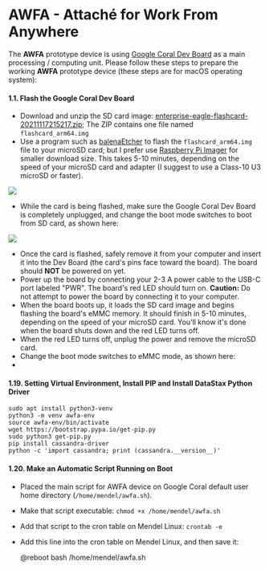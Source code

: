 # AWFA - Attaché for Work From Anywhere

The **AWFA** prototype device is using [Google Coral Dev Board](https://coral.ai/docs/dev-board/get-started) as a main processing / computing unit. Please follow these steps to prepare the working **AWFA** prototype device (these steps are for macOS operating system):

#### 1.1. Flash the Google Coral Dev Board ####

* Download and unzip the SD card image: [enterprise-eagle-flashcard-20211117215217.zip](https://mendel-linux.org/images/enterprise/eagle/enterprise-eagle-flashcard-20211117215217.zip); The ZIP contains one file named `flashcard_arm64.img`
* Use a program such as [balenaEtcher](https://www.balena.io/etcher/) to flash the `flashcard_arm64.img` file to your microSD card; but I prefer use [Raspberry Pi Imager](https://downloads.raspberrypi.org/imager/) for smaller download size. This takes 5-10 minutes, depending on the speed of your microSD card and adapter (I suggest to use a Class-10 U3 microSD or faster).

![](https://awfa.danito.id/images/awfa-microsd-card-class10-u3-640px.jpg)

* While the card is being flashed, make sure the Google Coral Dev Board is completely unplugged, and change the boot mode switches to boot from SD card, as shown here:

![](https://awfa.danito.id/images/awfa-google-coral-emmc-boot-mode-switch-640px.jpg)

* Once the card is flashed, safely remove it from your computer and insert it into the Dev Board (the card's pins face toward the board). The board should **NOT** be powered on yet.
* Power up the board by connecting your 2-3 A power cable to the USB-C port labeled "PWR". The board's red LED should turn on. **Caution:** Do not attempt to power the board by connecting it to your computer.
* When the board boots up, it loads the SD card image and begins flashing the board's eMMC memory.  It should finish in 5-10 minutes, depending on the speed of your microSD card.  You'll know it's done when the board shuts down and the red LED turns off.
* When the red LED turns off, unplug the power and remove the microSD card.
* Change the boot mode switches to eMMC mode, as shown here:
* 

#### 1.19. Setting Virtual Environment, Install PIP and Install DataStax Python Driver ####

    sudo apt install python3-venv
    python3 -m venv awfa-env
    source awfa-env/bin/activate
    wget https://bootstrap.pypa.io/get-pip.py
    sudo python3 get-pip.py
    pip install cassandra-driver
    python -c 'import cassandra; print (cassandra.__version__)'
    


#### 1.20. Make an Automatic Script Running on Boot ####

* Placed the main script for AWFA device on Google Coral default user home directory (`/home/mendel/awfa.sh`).
* Make that script executable: `chmod +x /home/mendel/awfa.sh`
* Add that script to the cron table on Mendel Linux: `crontab -e`
* Add this line into the cron table on Mendel Linux, and then save it:


    @reboot bash /home/mendel/awfa.sh

    
    
